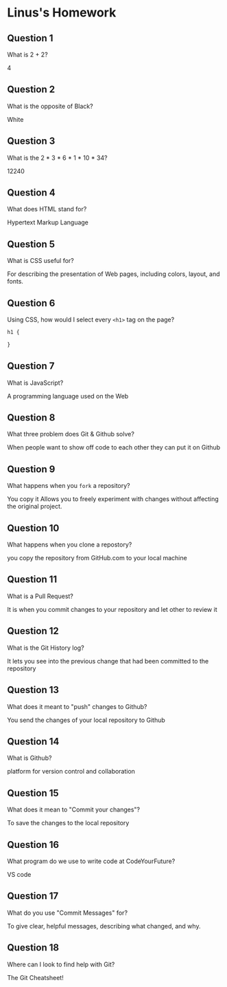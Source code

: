 # Linus's Homework

## Question 1

What is 2 + 2?

4

## Question 2

What is the opposite of Black?

White

## Question 3

What is the  2 * 3 * 6 * 1 * 10 * 34?

12240

## Question 4 

What does HTML stand for?

Hypertext Markup Language

## Question 5

What is CSS useful for?

For describing the presentation of Web pages, including colors, layout, and fonts.

## Question 6

Using CSS, how would I select every `<h1>` tag on the page?

```css
h1 {

}
```

## Question 7

What is JavaScript?

A programming language used on the Web

## Question 8

What three problem does Git & Github solve?

When people want to show off code to each other they can put it on Github

## Question 9

What happens when you `fork` a repository?

You copy it 
Allows you to freely experiment with changes without affecting the original project.

## Question 10 

What happens when you clone a repostory?

you copy the repository from GitHub.com to your local machine

## Question 11

What is a Pull Request?

It is when you commit changes to your repository and let other to review it 

## Question 12

What is the Git History log?

It lets you see into the previous change that had been committed to the repository

## Question 13

What does it meant to "push" changes to Github?

You send the changes of your local repository to Github

## Question 14

What is Github?

platform for version control and collaboration

## Question 15

What does it mean to "Commit your changes"?

To save the changes to the local repository

## Question 16

What program do we use to write code at CodeYourFuture?

VS code

## Question 17

What do you use "Commit Messages" for?

To give clear, helpful messages, describing what changed, and why.

## Question 18

Where can I look to find help with Git?

The Git Cheatsheet!
